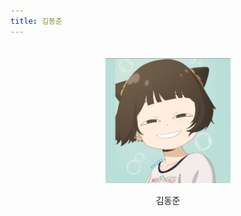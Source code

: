 ```yaml
---
title: 김동준
---
```

<div style="text-align: center;">
    <div style="display: inline-block; margin: 20px;">
        <img src='./featured.png' alt='flutter' width="200" height="200"/>
        <p>김동준</p>
    </div>
</div>